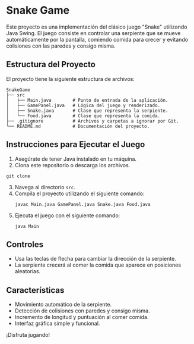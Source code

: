 # Snake Game

Este proyecto es una implementación del clásico juego "Snake" utilizando Java Swing. El juego consiste en controlar una serpiente que se mueve automáticamente por la pantalla, comiendo comida para crecer y evitando colisiones con las paredes y consigo misma.

## Estructura del Proyecto

El proyecto tiene la siguiente estructura de archivos:

```
SnakeGame
├── src
│   ├── Main.java        # Punto de entrada de la aplicación.
│   ├── GamePanel.java   # Lógica del juego y renderizado.
│   ├── Snake.java       # Clase que representa la serpiente.
│   └── Food.java        # Clase que representa la comida.
├── .gitignore           # Archivos y carpetas a ignorar por Git.
└── README.md            # Documentación del proyecto.
```

## Instrucciones para Ejecutar el Juego

1. Asegúrate de tener Java instalado en tu máquina.
2. Clona este repositorio o descarga los archivos.
```
git clone 
```
3. Navega al directorio `src`.
4. Compila el proyecto utilizando el siguiente comando:
   ```
   javac Main.java GamePanel.java Snake.java Food.java
   ```
5. Ejecuta el juego con el siguiente comando:
   ```
   java Main
   ```

## Controles

- Usa las teclas de flecha para cambiar la dirección de la serpiente.
- La serpiente crecerá al comer la comida que aparece en posiciones aleatorias.

## Características

- Movimiento automático de la serpiente.
- Detección de colisiones con paredes y consigo misma.
- Incremento de longitud y puntuación al comer comida.
- Interfaz gráfica simple y funcional.

¡Disfruta jugando!

